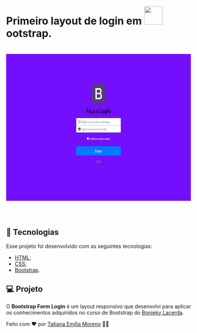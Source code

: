 <h1 align="left">
    Primeiro layout de login em <img src="https://upload.wikimedia.org/wikipedia/commons/thumb/b/b2/Bootstrap_logo.svg/1024px-Bootstrap_logo.svg.png" width="50" height="50">
    ootstrap.
  <br/>
</h1>

<h1 align="center">
  <kbd>
  <img src="https://raw.githubusercontent.com/tatmorenno/bootstrap-form-login/master/img/form-login.png" width="700" height="400">
  </kbd>
</h1>

<br/>

## 🚀 Tecnologias
Esse projeto foi desenvolvido com as seguintes tecnologias:

- [HTML](https://developer.mozilla.org/pt-BR/docs/Web/HTML);
- [CSS](https://www.w3.org/Style/CSS/Overview.en.html);
- [Bootstrap](https://getbootstrap.com/).

## 💻 Projeto
O __Bootstrap Form Login__ é um layout responsivo que desenvolvi para aplicar os conhecimentos adquiridos no curso de Bootstrap do [Bonieky Lacerda](https://b7web.com.br/).

Feito com ♥ por [Tatiana Emília Moreno](https://www.linkedin.com/in/tatmorenno/) 👩‍💻
